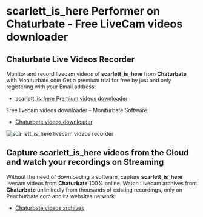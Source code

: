 # scarlett_is_here Performer on Chaturbate - Free LiveCam videos downloader

## Chaturbate Live Videos Recorder

Monitor and record livecam videos of **scarlett_is_here** from **Chaturbate** with Moniturbate.com
Get a premium trial for free by just and only registering with your Email address:
* [scarlett_is_here Premium videos downloader](https://moniturbate.com/request-demo-licence-key.html)

Free livecam videos downloader - Moniturbate Software:
* [Chaturbate videos downloader](https://moniturbate.com/moniturbate-download-software.html)

![scarlett_is_here livecam videos recorder](https://peachurnet.com/templates/moniturbate-software.png)


## Capture scarlett_is_here videos from the Cloud and watch your recordings on Streaming

Without the need of downloading a software, capture **scarlett_is_here** livecam videos from **Chaturbate** 100% online.
Watch Livecam archives from **Chaturbate** unlimitedly from thousands of existing recordings, only on Peachurbate.com and its websites network:
* [Chaturbate videos archives](https://peachurnet.com/)